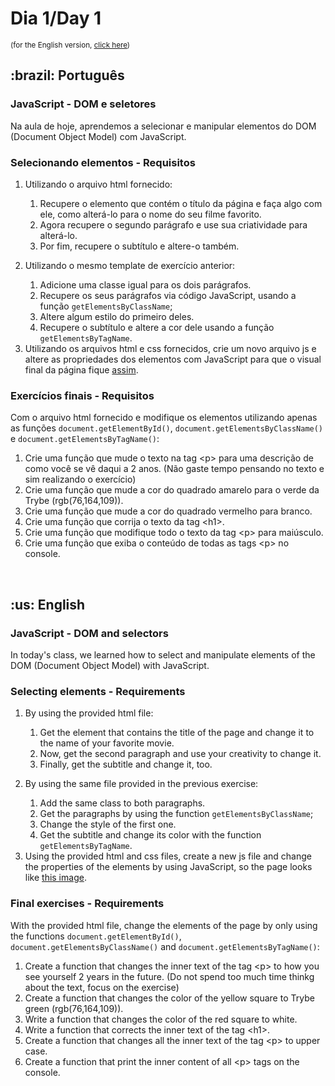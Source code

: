 # Dia 1/Day 1

<small>(for the English version, <a href="#en">click here</a>)</small>

<h2>:brazil: Português</h2>
<h3>JavaScript - DOM e seletores</h3>
<p>Na aula de hoje, aprendemos a selecionar e manipular elementos do DOM (Document Object Model) com JavaScript.</p>
<h3>Selecionando elementos - Requisitos</h3>
<ol>
  <li>
    <p>Utilizando o arquivo html fornecido:</p>
    <ol>
      <li>Recupere o elemento que contém o título da página e faça algo com ele, como alterá-lo para o nome do seu filme favorito.</li>
      <li>Agora recupere o segundo parágrafo e use sua criatividade para alterá-lo.</li>
      <li>Por fim, recupere o subtítulo e altere-o também.</li>
    </ol>
  </li>
  <li>
    <p>Utilizando o mesmo template de exercício anterior:</p>
    <ol>
      <li>Adicione uma classe igual para os dois parágrafos.</li>
      <li>Recupere os seus parágrafos via código JavaScript, usando a função <code>getElementsByClassName</code>;</li>
      <li>Altere algum estilo do primeiro deles.</li>
      <li>Recupere o subtítulo e altere a cor dele usando a função <code>getElementsByTagName</code>.</li>
    </ol>
  </li>
  <li>Utilizando os arquivos html e css fornecidos, crie um novo arquivo js e altere as propriedades dos elementos com JavaScript para que o visual final da página fique <a href="https://github.com/raphaelalmeidamartins/trybe_exercicios/tree/main/1_fundamentos-do-desv-web/b05_javascript-DOM-eventos-e-web-storage/05.01_DOM-e-seletores/01_seletores-de-elementos/preview.png">assim</a>.
  </li>
</ol>
<h3>Exercícios finais - Requisitos</h3>
<p>Com o arquivo html fornecido e modifique os elementos utilizando apenas as funções <code>document.getElementById()</code>, <code>document.getElementsByClassName()</code> e <code>document.getElementsByTagName()</code>:</p>
<ol>
  <li>Crie uma função que mude o texto na tag &lt;p&gt; para uma descrição de como você se vê daqui a 2 anos. (Não gaste tempo pensando no texto e sim realizando o exercício)</li>
  <li>Crie uma função que mude a cor do quadrado amarelo para o verde da Trybe (rgb(76,164,109)).</li>
  <li>Crie uma função que mude a cor do quadrado vermelho para branco.</li>
  <li>Crie uma função que corrija o texto da tag &lt;h1&gt;.</li>
  <li>Crie uma função que modifique todo o texto da tag &lt;p&gt; para maiúsculo.</li>
  <li>Crie uma função que exiba o conteúdo de todas as tags &lt;p&gt; no console.</li>
</ol>
<br>

<h2 id="en">:us: English</h2>
<h3>JavaScript - DOM and selectors</h3>
<p>In today's class, we learned how to select and manipulate elements of the DOM (Document Object Model) with JavaScript.</p>
<h3>Selecting elements - Requirements</h3>
<ol>
  <li>
    <p>By using the provided html file:</p>
    <ol>
      <li>Get the element that contains the title of the page and change it to the name of your favorite movie.</li>
      <li>Now, get the second paragraph and use your creativity to change it.</li>
      <li>Finally, get the subtitle and change it, too.</li>
    </ol>
  </li>
  <li>
    <p>By using the same file provided in the previous exercise:</p>
    <ol>
      <li>Add the same class to both paragraphs.</li>
      <li>Get the paragraphs by using the function <code>getElementsByClassName</code>;</li>
      <li>Change the style of the first one.</li>
      <li>Get the subtitle and change its color with the function <code>getElementsByTagName</code>.</li>
    </ol>
  </li>
  <li>Using the provided html and css files, create a new js file and change the properties of the elements by using JavaScript, so the page looks like <a href="https://github.com/raphaelalmeidamartins/trybe_exercicios/tree/main/1_fundamentos-do-desv-web/b05_javascript-DOM-eventos-e-web-storage/05.01_DOM-e-seletores/01_seletores-de-elementos/preview.png">this image</a>.
  </li>
</ol>
<h3>Final exercises - Requirements</h3>
<p>With the provided html file, change the elements of the page by only using the functions <code>document.getElementById()</code>, <code>document.getElementsByClassName()</code> and <code>document.getElementsByTagName()</code>:</p>
<ol>
  <li>Create a function that changes the inner text of the tag &lt;p&gt; to how you see yourself 2 years in the future. (Do not spend too much time thinkg about the text, focus on the exercise)</li>
  <li>Create a function that changes the color of the yellow square to Trybe green (rgb(76,164,109)).</li>
  <li>Write a function that changes the color of the red square to white.</li>
  <li>Write a function that corrects the inner text of the tag &lt;h1&gt;.</li>
  <li>Create a function that changes all the inner text of the tag &lt;p&gt; to upper case.</li>
  <li>Create a function that print the inner content of all &lt;p&gt; tags on the console.</li>
</ol>